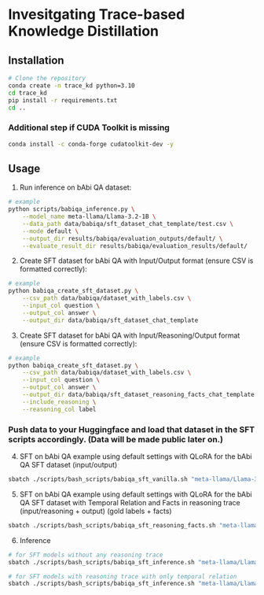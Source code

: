 # Invesitgating Trace-based Knowledge Distillation

## Installation

```bash
# Clone the repository
conda create -n trace_kd python=3.10
cd trace_kd
pip install -r requirements.txt
cd ..
```

### Additional step if CUDA Toolkit is missing

```bash
conda install -c conda-forge cudatoolkit-dev -y
```

## Usage

1. Run inference on bAbi QA dataset:

```bash
# example
python scripts/babiqa_inference.py \
    --model_name meta-llama/Llama-3.2-1B \
    --data_path data/babiqa/sft_dataset_chat_template/test.csv \
    --mode default \
    --output_dir results/babiqa/evaluation_outputs/default/ \
    --evaluate_result_dir results/babiqa/evaluation_results/default/
```

2. Create SFT dataset for bAbi QA with Input/Output format (ensure CSV is formatted correctly): 

```bash
# example
python babiqa_create_sft_dataset.py \
    --csv_path data/babiqa/dataset_with_labels.csv \
    --input_col question \
    --output_col answer \
    --output_dir data/babiqa/sft_dataset_chat_template
```

3. Create SFT dataset for bAbi QA with Input/Reasoning/Output format (ensure CSV is formatted correctly):

```bash
# example
python babiqa_create_sft_dataset.py \
    --csv_path data/babiqa/dataset_with_labels.csv \
    --input_col question \
    --output_col answer \
    --output_dir data/babiqa/sft_dataset_reasoning_facts_chat_template \
    --include_reasoning \
    --reasoning_col label
```

### Push data to your Huggingface and load that dataset in the SFT scripts accordingly. (Data will be made public later on.)

4. SFT on bAbi QA example using default settings with QLoRA for the bAbi QA SFT dataset (input/output)

```bash
sbatch ./scripts/bash_scripts/babiqa_sft_vanilla.sh "meta-llama/Llama-3.2-1B-Instruct"
```

5. SFT on bAbi QA example using default settings with QLoRA for the bAbi QA SFT dataset with Temporal Relation and Facts in reasoning trace (input/reasoning + output) (gold labels + facts)

```bash
sbatch ./scripts/bash_scripts/babiqa_sft_reasoning_facts.sh "meta-llama/Llama-3.2-1B-Instruct"
```

6. Inference

```bash
# for SFT models without any reasoning trace
sbatch ./scripts/bash_scripts/babiqa_sft_inference.sh "meta-llama/Llama-3.2-1B-Instruct" False False

# for SFT models with reasoning trace with only temporal relation
sbatch ./scripts/bash_scripts/babiqa_sft_inference.sh "meta-llama/Llama-3.2-1B-Instruct" True True
```